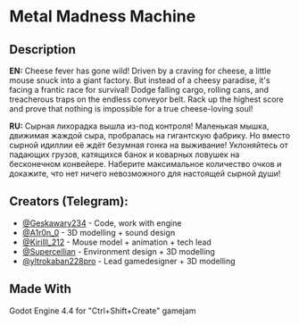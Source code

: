 # Metal Madness Machine

## Description

**EN:** Cheese fever has gone wild! Driven by a craving for cheese, a little mouse snuck into a giant factory. But instead of a cheesy paradise, it's facing a frantic race for survival! Dodge falling cargo, rolling cans, and treacherous traps on the endless conveyor belt. Rack up the highest score and prove that nothing is impossible for a true cheese-loving soul!

**RU:** Сырная лихорадка вышла из-под контроля! Маленькая мышка, движимая жаждой сыра, пробралась на гигантскую фабрику. Но вместо сырной идиллии её ждёт безумная гонка на выживание! Уклоняйтесь от падающих грузов, катящихся банок и коварных ловушек на бесконечном конвейере. Наберите максимальное количество очков и докажите, что нет ничего невозможного для настоящей сырной души!

## Creators (Telegram):

*   [@Geskawary234](https://t.me/Geskawary234) - Code, work with engine
*   [@A1r0n_0](https://t.me/A1r0n_0) - 3D modelling + sound design
*   [@Kirilll_212](https://t.me/Kirilll_212) - Mouse model + animation + tech lead
*   [@Supercellian](https://t.me/Supercellian) - Environment design + 3D modelling
*   [@yltrokaban228pro](https://t.me/yltrokaban228pro) - Lead gamedesigner + 3D modelling

## Made With

Godot Engine 4.4 for "Ctrl+Shift+Create" gamejam
